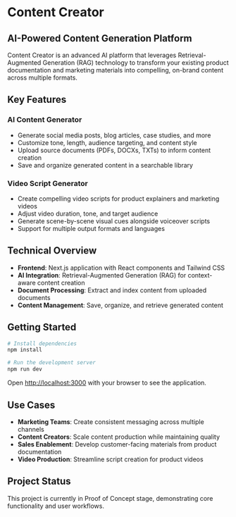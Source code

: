 # Content Creator

## AI-Powered Content Generation Platform

Content Creator is an advanced AI platform that leverages Retrieval-Augmented Generation (RAG) technology to transform your existing product documentation and marketing materials into compelling, on-brand content across multiple formats.

## Key Features

### AI Content Generator
- Generate social media posts, blog articles, case studies, and more
- Customize tone, length, audience targeting, and content style
- Upload source documents (PDFs, DOCXs, TXTs) to inform content creation
- Save and organize generated content in a searchable library

### Video Script Generator
- Create compelling video scripts for product explainers and marketing videos
- Adjust video duration, tone, and target audience
- Generate scene-by-scene visual cues alongside voiceover scripts
- Support for multiple output formats and languages

## Technical Overview

- **Frontend**: Next.js application with React components and Tailwind CSS
- **AI Integration**: Retrieval-Augmented Generation (RAG) for context-aware content creation
- **Document Processing**: Extract and index content from uploaded documents
- **Content Management**: Save, organize, and retrieve generated content

## Getting Started

```bash
# Install dependencies
npm install

# Run the development server
npm run dev
```

Open [http://localhost:3000](http://localhost:3000) with your browser to see the application.

## Use Cases

- **Marketing Teams**: Create consistent messaging across multiple channels
- **Content Creators**: Scale content production while maintaining quality
- **Sales Enablement**: Develop customer-facing materials from product documentation
- **Video Production**: Streamline script creation for product videos

## Project Status

This project is currently in Proof of Concept stage, demonstrating core functionality and user workflows.
